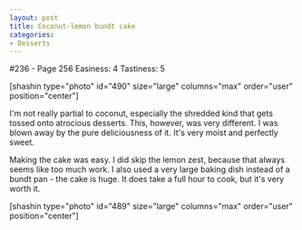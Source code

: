 ```yaml
---
layout: post
title: Coconut-lemon bundt cake
categories:
- Desserts
---
```


#236 - Page 256
Easiness: 4
Tastiness: 5

[shashin type="photo" id="490" size="large" columns="max" order="user" position="center"]

I'm not really partial to coconut, especially the shredded kind that gets tossed onto atrocious desserts. This, however, was very different. I was blown away by the pure deliciousness of it. It's very moist and perfectly sweet.

Making the cake was easy. I did skip the lemon zest, because that always seems like too much work. I also used a very large baking dish instead of a bundt pan - the cake is huge. It does take a full hour to cook, but it's very worth it.

[shashin type="photo" id="489" size="large" columns="max" order="user" position="center"]
